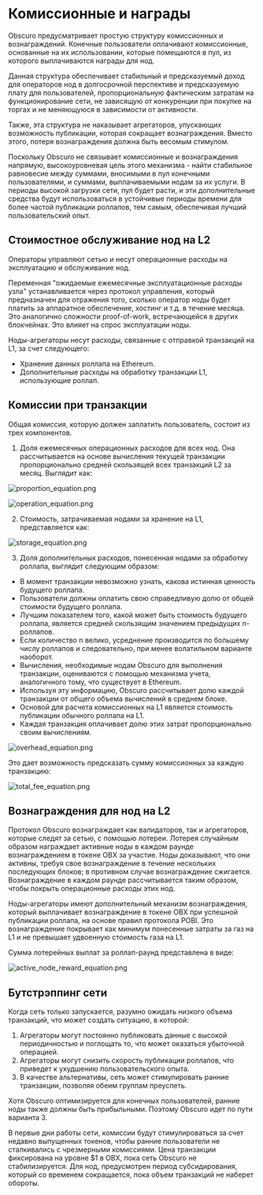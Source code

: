 # Комиссионные и награды

Obscuro предусматривает простую структуру комиссионных и вознаграждений. Конечные пользователи оплачивают комиссионные, основанные на их использовании, которые помещаются в пул, из которого выплачиваются награды для нод.

Данная структура обеспечивает стабильный и предсказуемый доход для операторов нод в долгосрочной перспективе и предсказуемую плату для пользователей, пропорциональную фактическим затратам на функционирование сети, не зависящую от конкуренции при покупке на торгах и не меняющуюся в зависимости от активности.

Также, эта структура не наказывает агрегаторов, упускающих возможность публикации, которая сокращает вознаграждения. Вместо этого, потеря вознаграждения должна быть весомым стимулом.

Поскольку Obscuro не связывает комиссионные и вознаграждения напрямую, высокоуровневая цель этого механизма - найти стабильное равновесие между суммами, вносимыми в пул конечными пользователями, и суммами, выплачиваемыми нодам за их услуги. В периоды высокой загрузки сети, пул будет расти, и эти дополнительные средства будут использоваться в устойчивые периоды времени для более частой публикации роллапов, тем самым, обеспечивая лучший пользовательский опыт. 

## Стоимостное обслуживание нод на L2 

Операторы управляют сетью и несут операционные расходы на эксплуатацию и обслуживание нод.

Переменная "ожидаемые ежемесячные эксплуатационные расходы узла" устанавливается через протокол управления, который предназначен для отражения того, сколько оператор ноды будет платить за аппаратное обеспечение, хостинг и т.д. в течение месяца. Это аналогично сложности proof-of-work, встречающейся в других блокчейнах. Это влияет на спрос эксплуатации ноды.

Ноды-агрегаторы несут расходы, связанные с отправкой транзакций на L1, за счет следующего:

- Хранение данных роллапа на Ethereum.
- Дополнительные расходы на обработку транзакции L1, использующие роллап.

## Комиссии при транзакции

Общая комиссия, которую должен заплатить пользователь, состоит из трех компонентов.

1. Доля ежемесячных операционных расходов для всех нод. Она рассчитывается на основе вычисления текущей транзакции пропорционально средней скользящей всех транзакций L2 за месяц. Выглядит как:

![proportion_equation.png](./images/proportion_equation.png)

![operation_equation.png](./images/operation_equation.png)

2. Стоимость, затрачиваемая нодами за хранение на L1, представляется как:

![storage_equation.png](./images/storage_equation.png)

3. Доля дополнительных  расходов, понесенная нодами за обработку роллапа, выглядит следующим образом:

- В момент транзакции невозможно узнать, какова истинная ценность будущего роллапа.
- Пользователи должны оплатить свою справедливую долю от общей стоимости будущего роллапа.
- Лучшим показателем того, какой может быть стоимость будущего роллапа, является средней скользящим значением предыдущих n-роллапов.
- Если количество n велико, усреднение производится по большему числу роллапов и следовательно, при менее волатильном варианте наоборот.
- Вычисления, необходимые нодам Obscuro для выполнения транзакции, оцениваются с помощью механизма учета, аналогичного тому, что существует в Ethereum.
- Используя эту информацию, Obscuro рассчитывает долю каждой транзакции от общего объема вычислений в среднем блоке.
- Основой для расчета комиссионных на L1 является стоимость публикации обычного роллапа на L1.
- Каждая транзакция оплачивает долю этих затрат пропорционально своим вычислениям.


![overhead_equation.png](./images/overhead_equation.png)

Это дает возможность предсказать сумму комиссионных за каждую транзакцию:

![total_fee_equation.png](./images/total_fee_equation.png)

## Вознаграждения для нод на L2

Протокол Obscuro вознаграждает как валидаторов, так и агрегаторов, которые следят за сетью, с помощью лотереи. Лотерея случайным образом награждает активные ноды в каждом раунде вознаграждением в токене OBX за участие. Ноды доказывают, что они активны, требуя свое вознаграждение в течение нескольких последующих блоков; в противном случае вознаграждение сжигается. Вознаграждение в каждом раунде рассчитывается таким образом, чтобы покрыть операционные расходы этих нод.

Ноды-агрегаторы имеют дополнительный механизм вознаграждения, который выплачивает вознаграждение в токене OBX при успешной публикации роллапа, на основе правил протокола POBI. Это вознаграждение покрывает как минимум понесенные затраты за газ на L1 и не превышает удвоенную стоимость газа на L1.

Сумма лотерейных выплат за роллап-раунд представлена в виде:

![active_node_reward_equation.png](./images/active_node_reward_equation.png)

## Бутстрэппинг сети

Когда сеть только запускается, разумно ожидать низкого объема транзакций, что может создать ситуацию, в которой:

1. Агрегаторы могут постоянно публиковать данные с высокой периодичностью и поглощать то, что может оказаться убыточной операцией.
2. Агрегаторы могут снизить скорость публикации роллапов, что приведет к ухудшению пользовательского опыта.
3. В качестве альтернативы, сеть может стимулировать ранние транзакции, позволяя обеим группам преуспеть.

Хотя Obscuro оптимизируется для конечных пользователей, ранние ноды также должны быть прибыльными. Поэтому Obscuro идет по пути варианта 3.

В первые дни работы сети, комиссии будут стимулироваться за счет недавно выпущенных токенов, чтобы ранние пользователи не сталкивались с чрезмерными комиссиями. Цена транзакции фиксирована на уровне $1 в OBX, пока сеть Obscuro не стабилизируется. Для нод, предусмотрен период субсидирования, который со временем сокращается, пока объем транзакций не наберет обороты.

